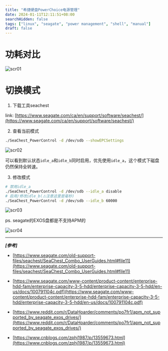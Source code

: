 ```yaml
---
title: "希捷硬盘PowerChoice电源管理"
date: 2024-01-11T12:11:51+08:00
searchHidden: false
tags: ["linux", "seagate", "power management", "shell", "manual"]
draft: false
---
```


# 功耗对比

![scr01](/images/seagate_power_management/scr01.png)

# 切换模式

1. 下载工具seachest

link: [https://www.seagate.com/ca/en/support/software/seachest/](https://www.seagate.com/ca/en/support/software/seachest/)


2. 查看当前模式

```bash
./SeaChest_PowerControl -d /dev/sdb --showEPCSettings
```
![scr02](/images/seagate_power_management/scr02.png)

可以看到默认状态`idle_a`和`idle_b`同时启用，优先使用`idle_a`，这个模式下磁盘仍然保持全转速。

3. 修改模式

```bash
# 禁用idle_a
./SeaChest_PowerControl -d /dev/sdb --idle_a disable
# 启用/修改idle_b(⚠️注意这里是毫秒)
./SeaChest_PowerControl -d /dev/sdb --idle_b 60000
```

![scr03](/images/seagate_power_management/scr03.png)


ps. seagate的EXOS盘都是不支持APM的


![scr04](/images/seagate_power_management/scr04.png)

---
***[参考]***

- [https://www.seagate.com/old-support-files/seachest/SeaChest_Combo_UserGuides.html#file11](https://www.seagate.com/old-support-files/seachest/SeaChest_Combo_UserGuides.html#file11)

- [https://www.seagate.com/www-content/product-content/enterprise-hdd-fam/enterprise-capacity-3-5-hdd/enterprise-capacity-3-5-hdd/en-us/docs/100791104c.pdf](https://www.seagate.com/www-content/product-content/enterprise-hdd-fam/enterprise-capacity-3-5-hdd/enterprise-capacity-3-5-hdd/en-us/docs/100791104c.pdf)

- [https://www.reddit.com/r/DataHoarder/comments/po7fr1/apm_not_supported_by_seagate_exos_drives/](https://www.reddit.com/r/DataHoarder/comments/po7fr1/apm_not_supported_by_seagate_exos_drives/)

- [https://www.cnblogs.com/zphj1987/p/13559673.html](https://www.cnblogs.com/zphj1987/p/13559673.html)